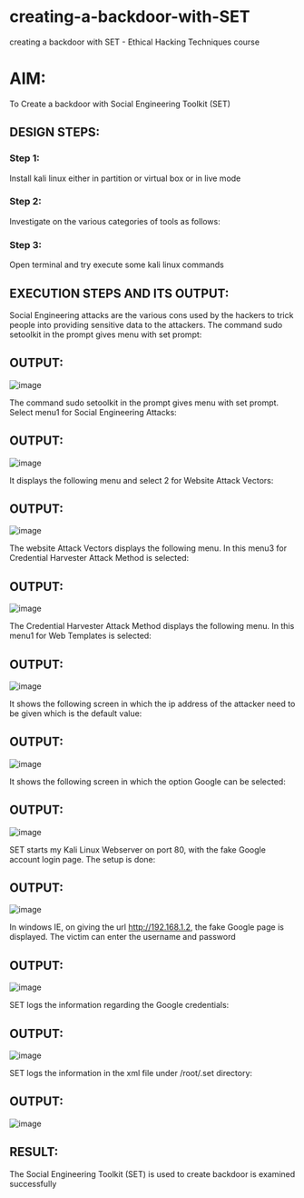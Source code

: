 # creating-a-backdoor-with-SET
creating a backdoor with SET - Ethical Hacking Techniques course

# AIM:
To Create a backdoor with Social Engineering Toolkit (SET)

## DESIGN STEPS:

### Step 1:

Install kali linux either in partition or virtual box or in live mode


### Step 2:

Investigate on the various categories of tools as follows:

### Step 3:

Open terminal and try execute some kali linux commands

## EXECUTION STEPS AND ITS OUTPUT:
Social Engineering attacks are the various cons used by the hackers to trick people into providing sensitive data to the attackers. 
The command sudo setoolkit in the prompt gives menu with set prompt:

## OUTPUT:
![image](https://github.com/Kirupanandhan/creating-a-backdoor-with-SET/assets/94386222/1f00a8ab-72ac-4321-89fb-ac15f895a946)

The command sudo setoolkit in the prompt gives menu with set prompt. Select menu1 for Social Engineering Attacks:

## OUTPUT:
![image](https://github.com/Kirupanandhan/creating-a-backdoor-with-SET/assets/94386222/aa82f071-9ca8-4d25-9d12-d2239f14f9f1)

It displays the following menu and select 2 for Website Attack Vectors:

## OUTPUT:
![image](https://github.com/Kirupanandhan/creating-a-backdoor-with-SET/assets/94386222/38fd2691-08b4-4e76-9599-0061728cfd38)


The website Attack Vectors displays the following menu. In this menu3 for Credential Harvester Attack Method is selected:

## OUTPUT:
![image](https://github.com/Kirupanandhan/creating-a-backdoor-with-SET/assets/94386222/cee0361c-9f61-4ee4-9357-1aa49e61a598)

The Credential Harvester Attack Method displays the following menu. In this menu1 for Web Templates is selected:

## OUTPUT:
![image](https://github.com/Kirupanandhan/creating-a-backdoor-with-SET/assets/94386222/362616f8-bf73-402c-80c7-1f59d2778754)

It shows the following screen in which the ip address of the attacker need to be given which is the default value:

## OUTPUT:
![image](https://github.com/Kirupanandhan/creating-a-backdoor-with-SET/assets/94386222/ad1ec8f3-3e18-43ea-b520-2673e75400a0)

It shows the following screen in which the option Google can be selected:

## OUTPUT:
![image](https://github.com/Kirupanandhan/creating-a-backdoor-with-SET/assets/94386222/b54b125a-8192-4fd6-ba84-c23a4e1331b6)

SET starts my Kali Linux Webserver on port 80, with the fake Google account login page. The setup is done:

## OUTPUT:
![image](https://github.com/Kirupanandhan/creating-a-backdoor-with-SET/assets/94386222/381f52f9-677f-41e6-879d-f9e14e5063cc)

In windows IE, on giving the url http://192.168.1.2, the fake Google page is displayed. The victim can enter the username and password

## OUTPUT:
![image](https://github.com/Kirupanandhan/creating-a-backdoor-with-SET/assets/94386222/bab281ee-dccc-4511-963b-79b9fd9360bb)

SET logs the information regarding the Google credentials:

## OUTPUT:
![image](https://github.com/Kirupanandhan/creating-a-backdoor-with-SET/assets/94386222/1f91e817-81e3-4ed0-98dd-75145842e812)

SET logs the information in the xml file under /root/.set directory:

## OUTPUT:
![image](https://github.com/Kirupanandhan/creating-a-backdoor-with-SET/assets/94386222/441b35f3-839d-4030-bd35-6f040ddc093b)


## RESULT:
The Social Engineering Toolkit (SET) is used to create backdoor is  examined successfully
